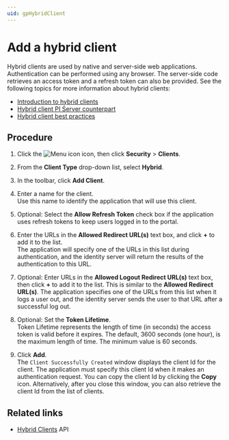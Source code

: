 ```yaml
---
uid: gpHybridClient
---
```

# Add a hybrid client

Hybrid clients are used by native and server-side web applications. Authentication can be performed using any browser. The server-side code retrieves an access token and a refresh token can also be provided. See the following topics for more information about hybrid clients:

- [Introduction to hybrid clients](xref:ccClients#hybrid-client)
- [Hybrid client PI Server counterpart](xref:ccClients#hybrid-client-pi-server)
- [Hybrid client best practices](xref:ccClients#hybrid-client-bp)

## Procedure

1. Click the ![Menu icon](../images/menu-icon.png) icon, then click **Security** > **Clients**.

1. From the **Client Type** drop-down list, select **Hybrid**.

1. In the toolbar, click **Add Client**.

1. Enter a name for the client.  
   Use this name to identify the application that will use this client.

1. Optional: Select the **Allow Refresh Token** check box if the application uses refresh tokens to keep users logged in to the portal.

1. Enter the URLs in the **Allowed Redirect URL(s)** text box, and click **+** to add it to the list.   
   The application will specify one of the URLs in this list during authentication, and the identity server will return the results of the authentication to this URL.

1. Optional: Enter URLs in the **Allowed Logout Redirect URL(s)** text box, then click **+** to add it to the list. 
   This is similar to the **Allowed Redirect URL(s)**. The application specifies one of the URLs from this list when it logs a user out, and the identity server sends the user to that URL after a successful log out.

1. Optional: Set the **Token Lifetime**.  
   Token Lifetime represents the length of time (in seconds) the access token is valid before it expires. The default, 3600 seconds (one hour), is the maximum length of time. The minimum value is 60 seconds.

1. Click **Add**.  
   The `Client Successfully Created` window displays the client Id for the client. The application must specify this client Id when it makes an authentication request. You can copy the client Id by clicking the **Copy** icon. Alternatively, after you close this window, you can also retrieve the client Id from the list of clients.

## Related links

- [Hybrid Clients](xref:identityHybridClient) API
